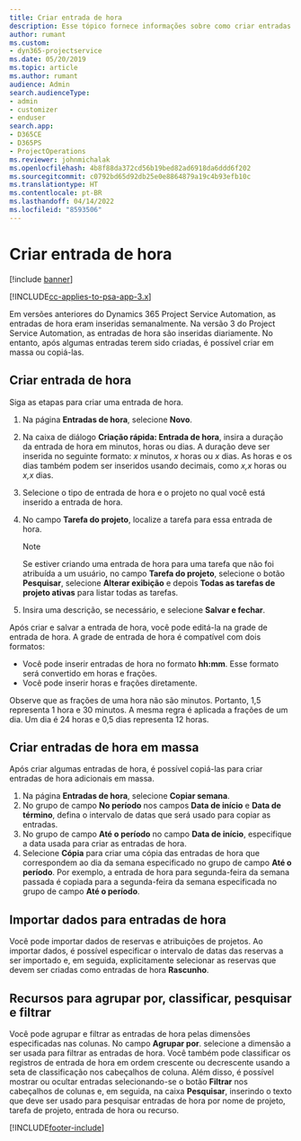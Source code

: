 ```yaml
---
title: Criar entrada de hora
description: Esse tópico fornece informações sobre como criar entradas de hora.
author: rumant
ms.custom:
- dyn365-projectservice
ms.date: 05/20/2019
ms.topic: article
ms.author: rumant
audience: Admin
search.audienceType:
- admin
- customizer
- enduser
search.app:
- D365CE
- D365PS
- ProjectOperations
ms.reviewer: johnmichalak
ms.openlocfilehash: 4b8f88da372cd56b19bed82ad6918da6ddd6f202
ms.sourcegitcommit: c0792bd65d92db25e0e8864879a19c4b93efb10c
ms.translationtype: HT
ms.contentlocale: pt-BR
ms.lasthandoff: 04/14/2022
ms.locfileid: "8593506"
---
```

# <a name="create-time-entries"></a>Criar entrada de hora

[!include [banner](../includes/psa-now-project-operations.md)]

[!INCLUDE[cc-applies-to-psa-app-3.x](../includes/cc-applies-to-psa-app-3x.md)]

Em versões anteriores do Dynamics 365 Project Service Automation, as entradas de hora eram inseridas semanalmente. Na versão 3 do Project Service Automation, as entradas de hora são inseridas diariamente. No entanto, após algumas entradas terem sido criadas, é possível criar em massa ou copiá-las.

## <a name="create-a-time-entry"></a>Criar entrada de hora

Siga as etapas para criar uma entrada de hora.

1. Na página **Entradas de hora**, selecione **Novo**.
2. Na caixa de diálogo **Criação rápida: Entrada de hora**, insira a duração da entrada de hora em minutos, horas ou dias. A duração deve ser inserida no seguinte formato: *x* minutos, *x* horas ou *x* dias. As horas e os dias também podem ser inseridos usando decimais, como *x,x* horas ou *x,x* dias.
3. Selecione o tipo de entrada de hora e o projeto no qual você está inserido a entrada de hora.
4. No campo **Tarefa do projeto**, localize a tarefa para essa entrada de hora.

    > [!NOTE]
    > Se estiver criando uma entrada de hora para uma tarefa que não foi atribuída a um usuário, no campo **Tarefa do projeto**, selecione o botão **Pesquisar**, selecione **Alterar exibição** e depois **Todas as tarefas de projeto ativas** para listar todas as tarefas.

5. Insira uma descrição, se necessário, e selecione **Salvar e fechar**.

Após criar e salvar a entrada de hora, você pode editá-la na grade de entrada de hora. A grade de entrada de hora é compatível com dois formatos:

- Você pode inserir entradas de hora no formato **hh:mm**. Esse formato será convertido em horas e frações.
- Você pode inserir horas e frações diretamente.

Observe que as frações de uma hora não são minutos. Portanto, 1,5 representa 1 hora e 30 minutos. A mesma regra é aplicada a frações de um dia. Um dia é 24 horas e 0,5 dias representa 12 horas.

## <a name="bulk-create-time-entries"></a>Criar entradas de hora em massa

Após criar algumas entradas de hora, é possível copiá-las para criar entradas de hora adicionais em massa.

1. Na página **Entradas de hora**, selecione **Copiar semana**.
2. No grupo de campo **No período** nos campos **Data de início** e **Data de término**, defina o intervalo de datas que será usado para copiar as entradas.
3. No grupo de campo **Até o período** no campo **Data de início**, especifique a data usada para criar as entradas de hora.
4. Selecione **Cópia** para criar uma cópia das entradas de hora que correspondem ao dia da semana especificado no grupo de campo **Até o período**. Por exemplo, a entrada de hora para segunda-feira da semana passada é copiada para a segunda-feira da semana especificada no grupo de campo **Até o período**.

## <a name="import-data-for-time-entries"></a>Importar dados para entradas de hora

Você pode importar dados de reservas e atribuições de projetos. Ao importar dados, é possível especificar o intervalo de datas das reservas a ser importado e, em seguida, explicitamente selecionar as reservas que devem ser criadas como entradas de hora **Rascunho**.

## <a name="group-by-sort-search-and-filter-capabilities"></a>Recursos para agrupar por, classificar, pesquisar e filtrar

Você pode agrupar e filtrar as entradas de hora pelas dimensões especificadas nas colunas. No campo **Agrupar por**. selecione a dimensão a ser usada para filtrar as entradas de hora. Você também pode classificar os registros de entrada de hora em ordem crescente ou decrescente usando a seta de classificação nos cabeçalhos de coluna. Além disso, é possível mostrar ou ocultar entradas selecionando-se o botão **Filtrar** nos cabeçalhos de colunas e, em seguida, na caixa **Pesquisar**, inserindo o texto que deve ser usado para pesquisar entradas de hora por nome de projeto, tarefa de projeto, entrada de hora ou recurso.


[!INCLUDE[footer-include](../includes/footer-banner.md)]
